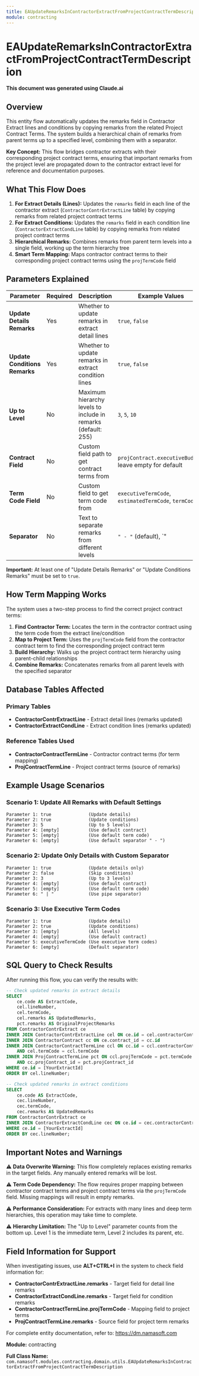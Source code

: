 ```yaml
---
title: EAUpdateRemarksInContractorExtractFromProjectContractTermDescription
module: contracting
---
```


<div class='entity-flows'>

# EAUpdateRemarksInContractorExtractFromProjectContractTermDescription

**This document was generated using Claude.ai**

## Overview

This entity flow automatically updates the remarks field in Contractor Extract lines and conditions by copying remarks from the related Project Contract Terms. The system builds a hierarchical chain of remarks from parent terms up to a specified level, combining them with a separator.

**Key Concept:** This flow bridges contractor extracts with their corresponding project contract terms, ensuring that important remarks from the project level are propagated down to the contractor extract level for reference and documentation purposes.

## What This Flow Does

1. **For Extract Details (Lines):** Updates the `remarks` field in each line of the contractor extract (`ContractorContrExtractLine` table) by copying remarks from related project contract terms
2. **For Extract Conditions:** Updates the `remarks` field in each condition line (`ContractorExtractCondLine` table) by copying remarks from related project contract terms  
3. **Hierarchical Remarks:** Combines remarks from parent term levels into a single field, working up the term hierarchy tree
4. **Smart Term Mapping:** Maps contractor contract terms to their corresponding project contract terms using the `projTermCode` field

## Parameters Explained

| Parameter | Required | Description | Example Values |
|-----------|----------|-------------|----------------|
| **Update Details Remarks** | Yes | Whether to update remarks in extract detail lines | `true`, `false` |
| **Update Conditions Remarks** | Yes | Whether to update remarks in extract condition lines | `true`, `false` |
| **Up to Level** | No | Maximum hierarchy levels to include in remarks (default: 255) | `3`, `5`, `10` |
| **Contract Field** | No | Custom field path to get contract terms from | `projContract.executiveBudget`, leave empty for default |
| **Term Code Field** | No | Custom field to get term code from | `executiveTermCode`, `estimatedTermCode`, `termCode` |
| **Separator** | No | Text to separate remarks from different levels | `" - "` (default), `" | "`, `"; "` |

**Important:** At least one of "Update Details Remarks" or "Update Conditions Remarks" must be set to `true`.

## How Term Mapping Works

The system uses a two-step process to find the correct project contract terms:

1. **Find Contractor Term:** Locates the term in the contractor contract using the term code from the extract line/condition
2. **Map to Project Term:** Uses the `projTermCode` field from the contractor contract term to find the corresponding project contract term
3. **Build Hierarchy:** Walks up the project contract term hierarchy using parent-child relationships
4. **Combine Remarks:** Concatenates remarks from all parent levels with the specified separator

## Database Tables Affected

### Primary Tables
- **ContractorContrExtractLine** - Extract detail lines (remarks updated)
- **ContractorExtractCondLine** - Extract condition lines (remarks updated)

### Reference Tables Used
- **ContractorContractTermLine** - Contractor contract terms (for term mapping)
- **ProjContractTermLine** - Project contract terms (source of remarks)

## Example Usage Scenarios

### Scenario 1: Update All Remarks with Default Settings
```
Parameter 1: true              (Update details)
Parameter 2: true              (Update conditions) 
Parameter 3: 5                 (Up to 5 levels)
Parameter 4: [empty]           (Use default contract)
Parameter 5: [empty]           (Use default term code)
Parameter 6: [empty]           (Use default separator " - ")
```

### Scenario 2: Update Only Details with Custom Separator
```
Parameter 1: true              (Update details only)
Parameter 2: false             (Skip conditions)
Parameter 3: 3                 (Up to 3 levels)
Parameter 4: [empty]           (Use default contract)
Parameter 5: [empty]           (Use default term code)  
Parameter 6: " | "             (Use pipe separator)
```

### Scenario 3: Use Executive Term Codes
```
Parameter 1: true              (Update details)
Parameter 2: true              (Update conditions)
Parameter 3: [empty]           (All levels)
Parameter 4: [empty]           (Use default contract)
Parameter 5: executiveTermCode (Use executive term codes)
Parameter 6: [empty]           (Default separator)
```

## SQL Query to Check Results

After running this flow, you can verify the results with:

```sql
-- Check updated remarks in extract details
SELECT 
    ce.code AS ExtractCode,
    cel.lineNumber,
    cel.termCode,
    cel.remarks AS UpdatedRemarks,
    pct.remarks AS OriginalProjectRemarks
FROM ContractorContrExtract ce
INNER JOIN ContractorContrExtractLine cel ON ce.id = cel.contractorContrExtract_id
INNER JOIN ContractorContract cc ON ce.contract_id = cc.id
INNER JOIN ContractorContractTermLine ccl ON cc.id = ccl.contractorContract_id 
    AND cel.termCode = ccl.termCode
INNER JOIN ProjContractTermLine pct ON ccl.projTermCode = pct.termCode
    AND cc.projContract_id = pct.projContract_id
WHERE ce.id = [YourExtractId]
ORDER BY cel.lineNumber;

-- Check updated remarks in extract conditions  
SELECT 
    ce.code AS ExtractCode,
    cec.lineNumber,
    cec.termCode,
    cec.remarks AS UpdatedRemarks
FROM ContractorContrExtract ce
INNER JOIN ContractorExtractCondLine cec ON ce.id = cec.contractorContrExtract_id
WHERE ce.id = [YourExtractId]
ORDER BY cec.lineNumber;
```

## Important Notes and Warnings

⚠️ **Data Overwrite Warning:** This flow completely replaces existing remarks in the target fields. Any manually entered remarks will be lost.

⚠️ **Term Code Dependency:** The flow requires proper mapping between contractor contract terms and project contract terms via the `projTermCode` field. Missing mappings will result in empty remarks.

⚠️ **Performance Consideration:** For extracts with many lines and deep term hierarchies, this operation may take time to complete.

⚠️ **Hierarchy Limitation:** The "Up to Level" parameter counts from the bottom up. Level 1 is the immediate term, Level 2 includes its parent, etc.

## Field Information for Support

When investigating issues, use **ALT+CTRL+I** in the system to check field information for:

- **ContractorContrExtractLine.remarks** - Target field for detail line remarks
- **ContractorExtractCondLine.remarks** - Target field for condition remarks  
- **ContractorContractTermLine.projTermCode** - Mapping field to project terms
- **ProjContractTermLine.remarks** - Source field for project term remarks

For complete entity documentation, refer to: https://dm.namasoft.com

**Module:** contracting

**Full Class Name:** `com.namasoft.modules.contracting.domain.utils.EAUpdateRemarksInContractorExtractFromProjectContractTermDescription`

</div>

